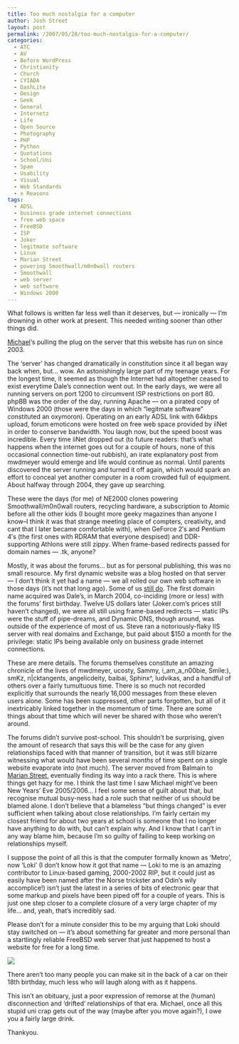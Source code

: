 ```yaml
---
title: Too much nostalgia for a computer
author: Josh Street
layout: post
permalink: /2007/05/28/too-much-nostalgia-for-a-computer/
categories:
  - ATC
  - AV
  - Before WordPress
  - Christianity
  - Church
  - CYIADA
  - DashLite
  - Design
  - Geek
  - General
  - Internetz
  - Life
  - Open Source
  - Photography
  - PHP
  - Python
  - Quotations
  - School/Uni
  - Spam
  - Usability
  - Visual
  - Web Standards
  - x Reasons
tags:
  - ADSL
  - business grade internet connections
  - free web space
  - FreeBSD
  - ISP
  - Joker
  - legitmate software
  - Linux
  - Marian Street
  - powering Smoothwall/m0n0wall routers
  - Smoothwall
  - web server
  - web software
  - Windows 2000
---
```

What follows is written far less well than it deserves, but &#8212; ironically &#8212; I&#8217;m drowning in other work at present. This needed writing sooner than other things did.

[Michael][1]&#8216;s pulling the plug on the server that this website has run on since 2003.

The &#8216;server&#8217; has changed dramatically in constitution since it all began way back when, but&#8230; wow. An astonishingly large part of my teenage years. For the longest time, it seemed as though the Internet had altogether ceased to exist everytime Dale&#8217;s connection went out. In the early days, we were all running servers on port 1200 to circumvent ISP restrictions on port 80. phpBB was the order of the day, running Apache &#8212; on a pirated copy of Windows 2000 (those were the days in which &#8220;legitmate software&#8221; constituted an oxymoron). Operating on an early ADSL link with 64kbps upload, forum emoticons were hosted on free web space provided by iiNet in order to conserve bandwidth. You laugh now, but the speed boost was incredible. Every time iiNet dropped out (to future readers: that&#8217;s what happens when the internet goes out for a couple of hours, none of this occasional connection time-out rubbish), an irate explanatory post from mwdmeyer would emerge and life would continue as normal. Until parents discovered the server running and turned it off again, which would spark an effort to conceal yet another computer in a room crowded full of equipment. About halfway through 2004, they gave up searching.

These were the days (for me) of NE2000 clones powering Smoothwall/m0n0wall routers, recycling hardware, a subscription to Atomic before all the other kids (I bought more geeky magazines than anyone I know&#8211;I think it was that strange meeting place of compters, creativity, and cant that I later became comfortable with), when GeForce 2&#8242;s and Pentium 4&#8242;s (the first ones with RDRAM that everyone despised) and DDR-supporting Athlons were still zippy. When frame-based redirects passed for domain names &#8212; .tk, anyone?

Mostly, it was about the forums&#8230; but as for personal publishing, this was no small resource. My first dynamic website was a blog hosted on that server &#8212; I don&#8217;t think it yet had a name &#8212; we all rolled our own web software in those days (it&#8217;s not that long ago). Some of us [still do][2]. The first domain name acquired was Dale&#8217;s, in March 2004, co-inciding (more or less) with the forums&#8217; first birthday. Twelve US dollars later (Joker.com&#8217;s prices still haven&#8217;t changed), we were all still using frame-based redirects &#8212; static IPs were the stuff of pipe-dreams, and Dynamic DNS, though around, was outside of the experience of most of us. Steve ran a notoriously-flaky IIS server with real domains and Exchange, but paid about $150 a month for the privilege: static IPs being available only on business grade internet connections.

These are mere details. The forums themselves constitute an amazing chronicle of the lives of mwdmeyer, ucosty, Sammy, i\_am\_a_n00bie, Smile:), smKz, n|cktangents, angelicdeity, baibai, Sphinx^, ludvikas, and a handful of others over a fairly tumultuous time. There is so much not recorded explicitly that surrounds the nearly 16,000 messages from these eleven users alone. Some has been suppressed, other parts forgotten, but all of it inextricably linked together in the momentum of time. There are some things about that time which will never be shared with those who weren&#8217;t around.

The forums didn&#8217;t survive post-school. This shouldn&#8217;t be surprising, given the amount of research that says this will be the case for any given relationships faced with that manner of transition, but it was still bizarre witnessing what would have been several *months* of time spent on a single website evaporate into (not much). The server moved from Balmain to [Marian Street][3], eventually finding its way into a rack there. This is where things get hazy for me. I think the last time I saw Michael might&#8217;ve been New Years&#8217; Eve 2005/2006&#8230; I feel some sense of guilt about that, but recognise mutual busy-ness had a role such that neither of us should be blamed alone. I don&#8217;t believe that a blameless &#8220;but things changed&#8221; is ever sufficient when talking about close relationships. I&#8217;m fairly certain my closest friend for about two years at school is someone that I no longer have anything to do with, but can&#8217;t explain why. And I know that I can&#8217;t in any way blame him, because I&#8217;m so guilty of failing to keep working on relationships myself.

I suppose the point of all this is that the computer formally known as &#8216;Metro&#8217;, now &#8216;Loki&#8217; (I don&#8217;t know how it got that name &#8212; Loki to me is an amazing contributor to Linux-based gaming, 2000-2002 RIP, but it could just as easily have been named after the Norse trickster and Odin&#8217;s wily accomplice!) isn&#8217;t just the latest in a series of bits of electronic gear that some markup and pixels have been piped off for a couple of years. This is just one step closer to a complete closure of a very large chapter of my life&#8230; and, yeah, that&#8217;s incredibly sad.

Please don&#8217;t for a minute consider this to be my arguing that Loki should stay switched on &#8212; it&#8217;s about something far greater and more personal than a startlingly reliable FreeBSD web server that just happened to host a website for free for a long time.

![][4]

There aren&#8217;t too many people you can make sit in the back of a car on their 18th birthday, much less who will laugh along with as it happens.

This isn&#8217;t an obituary, just a poor expression of remorse at the (human) disconnection and &#8216;drifted&#8217; relationships of that era. Michael, once all this stupid uni crap gets out of the way (maybe after you move again?), I owe you a fairly large drink.

Thankyou.

 [1]: http://www.bluetrait.com/
 [2]: http://www.bluetrait.net/
 [3]: /blog/wp-content/2006/01/rackfront.jpg
 [4]: /blog/wp-content/2004/11/dale-18.jpg